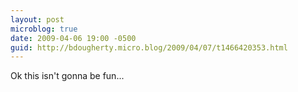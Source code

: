 ```yaml
---
layout: post
microblog: true
date: 2009-04-06 19:00 -0500
guid: http://bdougherty.micro.blog/2009/04/07/t1466420353.html
---
```

Ok this isn't gonna be fun...

